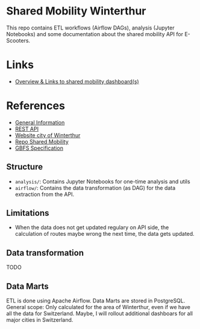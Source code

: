 # Shared Mobility Winterthur

This repo contains ETL workflows (Airflow DAGs), analysis (Jupyter Notebooks) and some documentation about the shared mobility API for E-Scooters.

# Links
* [Overview & Links to shared mobility dashboard(s)](https://bardos.dev/e-scooter-dashboard-overview.html)

# References
* [General Information](https://opendata.swiss/de/dataset/standorte-und-verfugbarkeit-von-shared-mobility-angeboten)
* [REST API](https://api.sharedmobility.ch/documentation)
* [Website city of Winterthur](https://api.sharedmobility.ch/documentation)
* [Repo Shared Mobility](https://github.com/SFOE/sharedmobility)
* [GBFS Specification](https://github.com/MobilityData/gbfs)

## Structure
* `analysis/`: Contains Jupyter Notebooks for one-time analysis and utils
* `airflow/`: Contains the data transformation (as DAG) for the data extraction from the API.

## Limitations
* When the data does not get updated regulary on API side, the calculation of routes maybe wrong the next time, the data gets updated.

## Data transformation
TODO

## Data Marts
ETL is done using Apache Airflow. Data Marts are stored in PostgreSQL.
General scope: Only calculated for the area of Winterthur, even if we have all the data for Switzerland. Maybe, I will rollout additional dashboars for all major cities in Switzerland.

